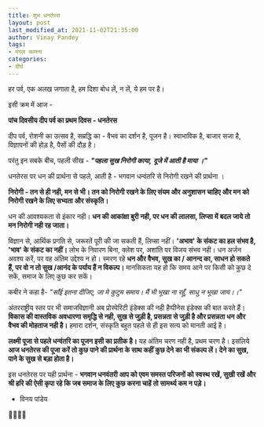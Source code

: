 ```yaml
---
title: शुभ धनतेरस
layout: post
last_modified_at: 2021-11-02T21:35:00
author: Vinay Pandey
tags:
- मंगल कामना
categories:
- दीर्घ
---
```

हर पर्व, एक अलख जगाता है, हम दिशा बोध लें, न लें, ये हम पर है। 

इसी क्रम में आज -

 **पांच दिवसीय दीप पर्व का प्रथम दिवस - धनतेरस**

दीप पर्व, रोशनी का उत्सव है, सम्रद्धि का - वैभव का दर्शन है, पूजन है। स्वाभाविक है, बाजार सजा है, विज्ञापनों की होड़ है, पैसों की दौड़ है।

परंतु इन सबके बीच, पहली सीख -
***"पहला सुख निरोगी काया,***
***दूजे में आती है माया ।"***

धनतेरस पर धन की प्रार्थना से पहले, आती है - भगवान धन्वंतरि से निरोगी रखने की प्रार्थना ।

**निरोगी - तन से ही नही, मन से भी। तन को निरोगी रखने के लिए संयम और अनुशासन चाहिए और मन को निरोगी रखने के लिए सभ्यता और संस्कृति।**

धन की आवश्यकता से इंकार नही। **धन की आकांक्षा बुरी नही, पर धन की लालसा, लिप्सा में बदल जाये तो मन निरोगी नही रह जाता।**      

विज्ञान से, आर्थिक प्रगति से, जरूरतें पूरी की जा सकती हैं, लिप्सा नहीं। **'अभाव' के संकट का हल संभव है,  'भाव' के संकट का नहीं।** लोभ के निवारण बिना, क्लेश पर, अशांति पर विजय संभव नही। धन अर्जन अवश्य करें, पर वह अंतिम उद्देश्य न हो। स्मरण रहे **धन और वैभव, सुख का / आनन्द का, साधन हो सकते हैं,  पर वो न तो सुख /आनंद के पर्याय हैं न विकल्प।** मानसिकता यह हो कि समय आने पर किसी को कुछ दे सकें, समाज के लिए कुछ कर सकें।

कबीर ने कहा है-
*"साँई इतना दीजिए, जा मे कुटुम समाय।*
*मैं भी भूखा ना रहूँ, साधु न भूखा जाय।।"*

अंतरराष्ट्रीय स्तर पर भी समाजविज्ञानी अब प्रोस्पेरिटी इंडेक्स की नही हैप्पीनेस इंडेक्स की बात करते हैं। **विकास की वास्तविक अवधारणा समृद्धि से नही, सुख से जुड़ी है, प्रसन्नता से जुड़ी है और प्रसन्नता धन और वैभव की मोहताज नही है।**  हमारा दर्शन, संस्कृति बहुत पहले से ही इस सत्य को मानती आई है। 

**लक्ष्मी पूजा से पहले धन्वंतरि  का पूजन इसी का प्रतीक है।** यह अंतिम चरण नही है, प्रथम चरण है। इसलिये **आज धनतेरस की पूजा करें तो कुछ पाने की प्रार्थना के साथ कहीं कुछ देने का भी संकल्प लें। देने का सुख, पाने के सुख से बड़ा होता है।**

इस धनतेरस पर यही प्रार्थना -
**भगवान धनवंतरी आप को एवम समस्त परिजनों को स्वस्थ रखें, सुखी रखें और श्री हरि की ऐसी कृपा रहे कि जब समाज के लिए कुछ करना चाहें तो सामर्थ्य कम न पड़े।**

- विनय पांडेय

🙏🌷🌷🙏


